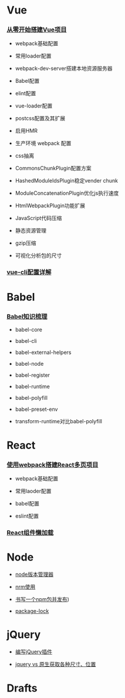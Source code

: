 # Vue

### [从零开始搭建Vue项目](https://github.com/joeny3154/vue-cli-like/blob/master/README.md)

- webpack基础配置

- 常用loader配置

- webpack-dev-server搭建本地资源服务器

- Babel配置

- elint配置

- vue-loader配置

- postcss配置及其扩展

- 启用HMR

- 生产环境 webpack 配置

- css抽离

- CommonsChunkPlugin配置方案

- HashedModuleIdsPlugin稳定vender chunk

- ModuleConcatenationPlugin优化js执行速度

- HtmlWebpackPlugin功能扩展

- JavaScript代码压缩

- 静态资源管理

- gzip压缩

- 可视化分析包的尺寸


### [vue-cli配置详解](https://github.com/joeny3154/vue-cli-webpack-comments/blob/master/README.md)

# Babel

### [Babel知识梳理](./babel/doc/doc.md)

- babel-core

- babel-cli

- babel-external-helpers

- babel-node

- babel-register

- babel-runtime

- babel-polyfill

- babel-preset-env

- transform-runtime对比babel-polyfill

# React

### [使用webpack搭建React多页项目](https://github.com/joeny3154/react-webpack-multiple-pages/blob/master/README.md)

- webpack基础配置

- 常用laoder配置

- babel配置

- eslint配置

### [React组件懒加载](https://github.com/joeny3154/react-lazilyload)

# Node

- [node版本管理器](./nodeJs/nvm_node版本管理器.md)

- [nrm使用](./nodeJs/npm/nrm使用.md)

- [书写一个npm包并发布](./nodeJs/npm/书写一个npm包并发布.md))

- [package-lock](./nodeJs/npm/package-lock.json.md)

# jQuery

- [编写jQuery插件](./jQuery/手写jQuery插件.md)

- [jquery vs 原生获取各种尺寸、位置](./jQuery/jquery&原生获取各种尺寸位置.md.md)

# Drafts

